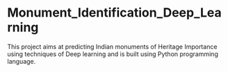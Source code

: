 ﻿# Monument_Identification_Deep_Learning

This project aims at predicting Indian monuments of Heritage Importance using techniques of Deep learning and is built using Python programming language.
